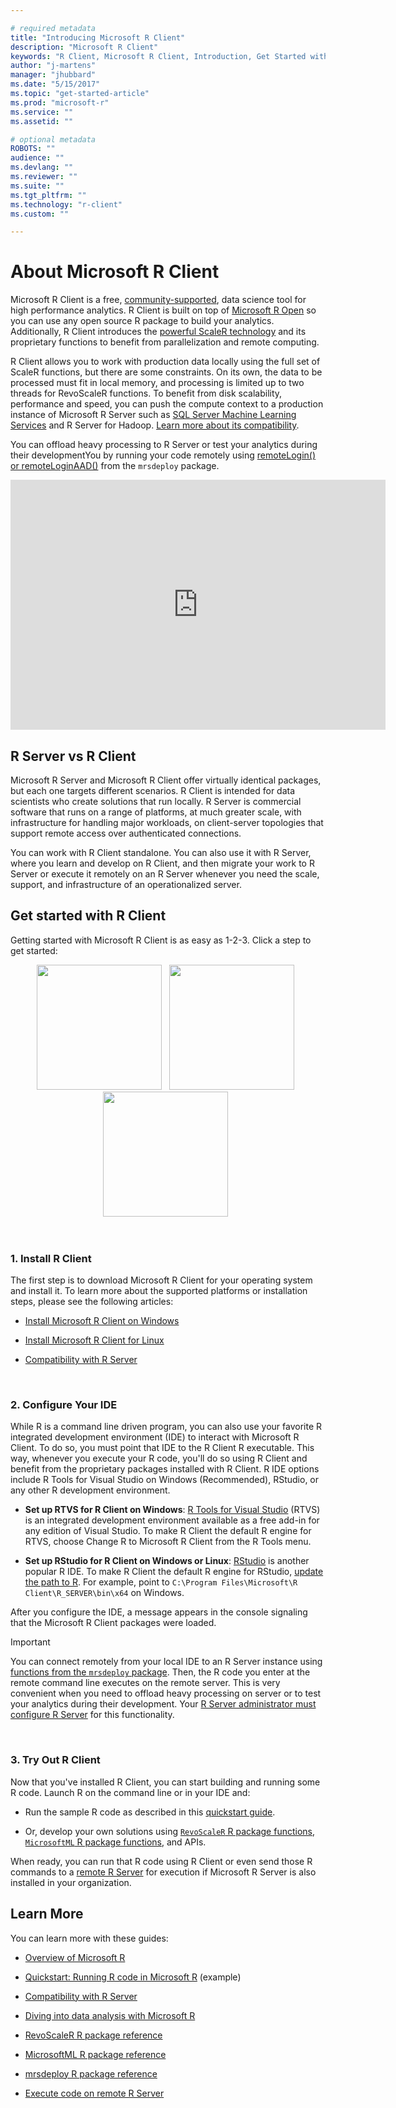 ```yaml
---

# required metadata
title: "Introducing Microsoft R Client"
description: "Microsoft R Client"
keywords: "R Client, Microsoft R Client, Introduction, Get Started with R Client"
author: "j-martens"
manager: "jhubbard"
ms.date: "5/15/2017"
ms.topic: "get-started-article"
ms.prod: "microsoft-r"
ms.service: ""
ms.assetid: ""

# optional metadata
ROBOTS: ""
audience: ""
ms.devlang: ""
ms.reviewer: ""
ms.suite: ""
ms.tgt_pltfrm: ""
ms.technology: "r-client"
ms.custom: ""

---
```


# About Microsoft R Client

Microsoft R Client is a free, [community-supported](https://social.msdn.microsoft.com/Forums/en-US/home?forum=MicrosoftR), data science tool for high performance analytics.  R Client is built on top of [Microsoft R Open](https://mran.microsoft.com/open/) so you can use any open source R package to build your analytics. Additionally, R Client introduces the [powerful ScaleR technology](../scaler-getting-started-data-import-exploration.md) and its proprietary functions to benefit from parallelization and remote computing. 

R Client allows you to work with production data locally using the full set of ScaleR functions, but there are some constraints.  On its own, the data to be processed must fit in local memory, and processing is limited up to two threads for RevoScaleR functions. To benefit from disk scalability, performance and speed, you can push the compute context to a production instance of Microsoft R Server such as [SQL Server Machine Learning Services](https://msdn.microsoft.com/en-us/library/mt604845.aspx) and R Server for Hadoop. [Learn more about its compatibility](compatibility-with-server.md). 

You can offload heavy processing to R Server or test your analytics during their developmentYou by running your code remotely using [remoteLogin() or remoteLoginAAD()](../r/how-to-execute-code-remotely.md) from the `mrsdeploy` package. 

<div align=center><iframe src="https://channel9.msdn.com/blogs/MicrosoftR/Microsoft-Introduces-new-free-Microsoft-R-Client/player" width="600" height="400" allowFullScreen frameBorder="0"></iframe></div>
 

## R Server vs R Client

Microsoft R Server and Microsoft R Client offer virtually identical packages, but each one targets different scenarios. R Client is intended for data scientists who create solutions that run locally. R Server is commercial software that runs on a range of platforms, at much greater scale, with infrastructure for handling major workloads, on client-server topologies that support remote access over authenticated connections. 

You can work with R Client standalone. You can also use it with R Server, where you learn and develop on R Client, and then migrate your work to R Server or execute it remotely on an R Server whenever you need the scale, support, and infrastructure of an operationalized server. 

## Get started with R Client

Getting started with Microsoft R Client is as easy as 1-2-3. Click a step to get started:
<br>
<div align=center>
<a href="#installrclient" title="Click Step 1"><img src="./media/r-client/Step1.png" width=200 /></a>&nbsp;&nbsp;
<a href="#configure-ide" title="Click Step 2"><img src="./media/r-client/Step2.png" width=200  /></a>&nbsp;&nbsp;
<a href="#try-r-client" title="Click Step 3"><img src="./media/r-client/Step3.png" width=200  /></a>&nbsp;&nbsp;
</div>

<br><a name="installrclient"></a>

### 1. Install R Client 

The first step is to download Microsoft R Client for your operating system and install it. To learn more about the supported platforms or installation steps, please see the following articles:

+ [Install Microsoft R Client on Windows](../deployr/install-on-windows.md)

+ [Install Microsoft R Client for Linux](../deployr/install-on-linux.md)

+ [Compatibility with R Server](compatibility-with-server.md)

<br><a name="configure-ide"></a>

### 2. Configure Your IDE

While R is a command line driven program, you can also use your favorite R integrated development environment (IDE) to interact with Microsoft R Client. To do so, you must point that IDE to the R Client R executable. This way, whenever you execute your R code, you'll do so using R Client and benefit from the proprietary packages installed with R Client.  R IDE options include R Tools for Visual Studio on Windows (Recommended), RStudio, or any other R development environment.

+ **Set up RTVS for R Client on Windows**: [R Tools for Visual Studio](https://docs.microsoft.com/visualstudio/rtvs/installation) (RTVS) is an integrated development environment available as a free add-in for any edition of Visual Studio.  To make R Client the default R engine for RTVS, choose Change R to Microsoft R Client from the R Tools menu.  

+ **Set up RStudio for R Client on Windows or Linux**: [RStudio](https://www.rstudio.com/products/rstudio/download2/) is another popular R IDE. To make R Client the default R engine for RStudio, [update the path to R](https://support.rstudio.com/hc/en-us/articles/200486138-Using-Different-Versions-of-R). For example, point to `C:\Program Files\Microsoft\R Client\R_SERVER\bin\x64` on Windows. 

After you configure the IDE, a message appears in the console signaling that the Microsoft R Client packages were loaded.

>[!IMPORTANT]
>You can connect remotely from your local IDE to an R Server instance using [functions from the `mrsdeploy` package](../r/how-to-execute-code-remotely.md). Then, the R code you enter at the remote command line executes on the remote server. This is very convenient when you need to offload heavy processing on server or to test your analytics during their development. Your [R Server administrator must configure R Server](../install/operationalize-r-server-enterprise-config.md) for this functionality.

<br><a name="try-r-client"></a>

### 3. Try Out R Client

Now that you've installed R Client, you can start building and running some R code. Launch R on the command line or in your IDE and:

+ Run the sample R code as described in this [quickstart guide](../r/quickstart-run-r-code.md). 

+ Or, develop your own solutions using [`RevoScaleR` R package functions](../revoscaler.md), [`MicrosoftML` R package functions](../r-reference/microsoftml/microsoftml-package.md), and APIs. 

When ready, you can run that R code using R Client or even send those R commands to a [remote R Server](../r/how-to-execute-code-remotely.md) for execution if Microsoft R Server is also installed in your organization. 


## Learn More

You can learn more with these guides:

+ [Overview of Microsoft R](../index.md) 

+ [Quickstart: Running R code in Microsoft R](../r/quickstart-run-r-code.md) (example)

+ [Compatibility with R Server](compatibility-with-server.md)

+ [Diving into data analysis with Microsoft R](../r/how-to-introduction.md)

+ [RevoScaleR R package reference](../r/tutorial-introduction.md)

+ [MicrosoftML R package reference](../r/concept-what-is-the-microsoftml-package.md)

+ [mrsdeploy R package reference](../r-reference/mrsdeploy/mrsdeploy-package.md)

+ [Execute code on remote R Server](../r/how-to-execute-code-remotely.md)
